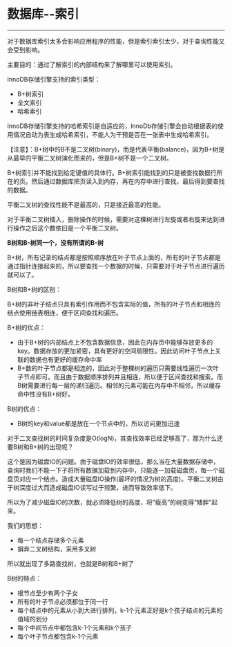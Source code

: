 # 数据库--索引

-----

对于数据库索引太多会影响应用程序的性能，但是索引索引太少，对于查询性能又会受到影响。

主要目的：通过了解索引的内部结构来了解哪里可以使用索引。

InnoDB存储引擎支持的索引类型：

- B+树索引
- 全文索引
- 哈希索引

InnoDB存储引擎支持的哈希索引是自适应的，InnoDb存储引擎会自动根据表的使用情况自动为表生成哈希索引，不能人为干预是否在一张表中生成哈希索引。

【注意】：B+树中的B不是二叉树(binary)，而是代表平衡(balance)，因为B+树是从最早的平衡二叉树演化而来的，但是B+树不是一个二叉树。

B+树索引并不能找到给定键值的具体行。B+树索引能找到的只是被查找数据行所在的页。然后通过数据库把页读入到内存，再在内存中进行查找，最后得到要查找的数据。

平衡二叉树的查找性能不是最高的，只是接近最高的性能。

对于平衡二叉树插入，删除操作的时候，需要对这棵树进行左旋或者右旋来达到进行操作之后这个数依旧是一个平衡二叉树。



**B树和B-树同一个，没有所谓的B-树**

B+树，所有记录的结点都是按照顺序放在叶子节点上面的，所有的叶子节点都是通过指针连接起来的，所以要查找一个数据的时候，只需要对于叶子节点进行遍历就可以了。

B树和B+树的区别：

B+树的非叶子结点只具有索引作用而不包含实际的值，所有的叶子节点和相连的结点使用链表相连，便于区间查找和遍历。

B+树的优点：

- 由于B+树的内部结点上不包含数据信息，因此在内存页中能够存放更多的key。数据存放的更加紧密，具有更好的空间局限性。因此访问叶子节点上关联的数据也有更好的缓存命中率
- B+数的叶子节点都是相连的，因此对于整棵树的遍历只需要线性遍历一次叶子节点即可。而且由于数据顺序排列并且相连，所以便于区间查找和搜索。而B树需要进行每一层的递归遍历。相邻的元素可能在内存中不相邻，所以缓存命中性没有B+树好。

B树的优点：

- B树的key和value都是放在一个节点中的，所以访问更加迅速



对于二叉查找树的时间复杂度是O(logN)，其查找效率已经足够高了，那为什么还要B树和B+树的出现呢？

这个是因为磁盘IO的问题。由于磁盘IO的效率很低，那么当在大量数据存储中，查询时我们不能一下子将所有数据加载到内存中，只能逐一加载磁盘页，每一个磁盘页对应一个结点。造成大量磁盘IO操作(最坏的情况为树的高度)。平衡二叉树由于树深度过大而造成磁盘IO读写过于频繁，进而导致效率低下。

所以为了减少磁盘IO的次数，就必须降低树的高度，将“瘦高”的树变得“矮胖”起来。

我们的思想：

- 每一个结点存储多个元素
- 摒弃二叉树结构，采用多叉树

所以就出现了多路查找树，也就是B树和B+树了

B树的特点：

- 根节点至少有两个子女
- 所有的叶子节点必须都位于同一行
- 每个结点中的元素从小到大进行排列，k-1个元素正好是k个孩子结点的元素的值域的划分
- 每个中间节点中都包含k-1个元素和k个孩子
- 每个叶子节点都包含k-1个元素




